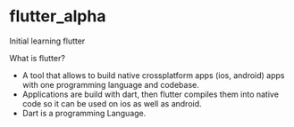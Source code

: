 # flutter_alpha
Initial learning flutter

What is flutter?
- A tool that allows to build native crossplatform apps (ios, android) apps with one programming language and codebase.
- Applications are build with dart, then flutter compiles them into native code so it can be used on ios as well as android.
- Dart is a programming Language.
